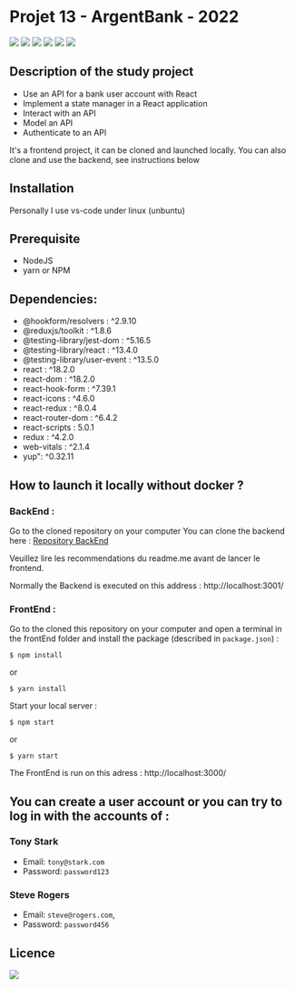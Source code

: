 # Projet 13 - ArgentBank - 2022
<img src="https://img.shields.io/badge/css3%20-%231572B6.svg?&style=for-the-badge&logo=css3&logoColor=white"/>
<img src="https://img.shields.io/badge/html5%20-%23E34F26.svg?&style=for-the-badge&logo=html5&logoColor=white"/>
<img src="https://img.shields.io/badge/git%20-%23F05033.svg?&style=for-the-badge&logo=git&logoColor=white"/>
<img src="https://img.shields.io/badge/javascript-%23323330.svg?style=for-the-badge&logo=javascript&logoColor=%23F7DF1E"/>
<img src="https://img.shields.io/badge/react-%2320232a.svg?style=for-the-badge&logo=react&logoColor=%2361DAFB">
<img src="https://img.shields.io/badge/redux-violet.svg?style=for-the-badge&logo=redux&logoColor=%cd46f7">

## Description of the study project 
- Use an API for a bank user account with React
- Implement a state manager in a React application
- Interact with an API
- Model an API
- Authenticate to an API

It's a frontend project, it can be cloned and launched locally.
You can also clone and use the backend, see instructions below


## Installation

Personally I use vs-code under linux (unbuntu)

## Prerequisite 

* NodeJS
* yarn or NPM

## Dependencies:

* @hookform/resolvers : ^2.9.10
* @reduxjs/toolkit : ^1.8.6
* @testing-library/jest-dom : ^5.16.5
* @testing-library/react : ^13.4.0
* @testing-library/user-event : ^13.5.0
* react : ^18.2.0
* react-dom : ^18.2.0
* react-hook-form : ^7.39.1
* react-icons : ^4.6.0
* react-redux : ^8.0.4
* react-router-dom : ^6.4.2
* react-scripts : 5.0.1
* redux : ^4.2.0
* web-vitals : ^2.1.4 
* yup": ^0.32.11


## How to launch it locally without docker ?

### BackEnd :

Go to the cloned repository on your computer
You can clone the backend here :  <a href="https://github.com/jb-webdev/Projet-13_Backend" target="_blank">Repository BackEnd </a> 

Veuillez lire les recommendations du readme.me avant de lancer le frontend.

Normally the Backend is executed on this address : http://localhost:3001/

### FrontEnd :

Go to the cloned this repository on your computer and open a terminal in the frontEnd folder and install the package (described in `package.json`) :

```
$ npm install
```
or

```
$ yarn install
```
Start your local server :

```
$ npm start
```
or

```
$ yarn start
```

The FrontEnd is run on this adress : http://localhost:3000/

## You can create a user account or you can try to log in with the accounts of :

### Tony Stark

- Email: `tony@stark.com`
- Password: `password123`
 
### Steve Rogers

- Email: `steve@rogers.com`,
- Password: `password456`



## Licence

<img src='https://forthebadge.com/images/badges/open-source.svg' />